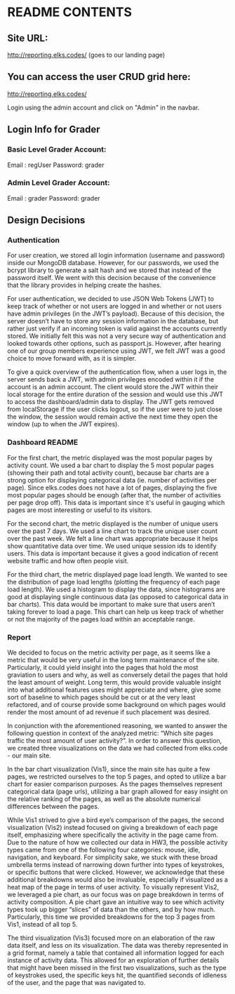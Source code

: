 # README CONTENTS

## Site URL:
http://reporting.elks.codes/ (goes to our landing page)

## You can access the user CRUD grid here:
http://reporting.elks.codes/

Login using the admin account and click on "Admin" in the navbar.


## Login Info for Grader
### Basic Level Grader Account:
Email   : regUser
Password: grader

### Admin Level Grader Account:
Email   : grader
Password: grader

## Design Decisions

### Authentication

For user creation, we stored all login information (username and password) inside our MongoDB database. However, for our passwords, we used the bcrypt library to generate a salt hash and we stored that instead of the password itself. We went with this decision because of the convenience that the library provides in helping create the hashes.

For user authentication, we decided to use JSON Web Tokens (JWT) to keep track of whether or not users are logged in and whether or not users have admin privileges (in the JWT’s payload). Because of this decision, the server doesn’t have to store any session information in the database, but rather just verify if an incoming token is valid against the accounts currently stored. We initially felt this was not a very secure way of authentication and looked towards other options, such as passport.js. However, after hearing one of our group members experience using JWT, we felt JWT was a good choice to move forward with, as it is simpler.

To give a quick overview of the authentication flow, when a user logs in, the server sends back a JWT, with admin privileges encoded within it if the account is an admin account. The client would store the JWT within their local storage for the entire duration of the session and would use this JWT to access the dashboard/admin data to display. The JWT gets removed from localStorage if the user clicks logout, so if the user were to just close the window, the session would remain active the next time they open the window (up to when the JWT expires).

### Dashboard README

For the first chart, the metric displayed was the most popular pages by activity count. We used a bar chart to display the 5 most popular pages (showing their path and total activity count), because bar charts are a strong option for displaying categorical data (ie. number of activities per page). Since elks.codes does not have a lot of pages, displaying the five most popular pages should be enough (after that, the number of activities per page drop off). This data is important since it's useful in gauging which pages are most interesting or useful to its visitors.

For the second chart, the metric displayed is the number of unique users over the past 7 days. We used a line chart to track the unique user count over the past week. We felt a line chart was appropriate because it helps show quantitative data over time. We used unique session ids to identify users. This data is important because it gives a good indication of recent website traffic and how often people visit.

For the third chart, the metric displayed page load length. We wanted to see the distribution of page load lengths (plotting the frequency of each page load length). We used a histogram to display the data, since histograms are good at displaying single continuous data (as opposed to categorical data in bar charts). This data would be important to make sure that users aren’t taking forever to load a page. This chart can help us keep track of whether or not the majority of the pages load within an acceptable range.

### Report

We decided to focus on the metric activity per page, as it seems like a metric that would be very useful in the long term maintenance of the site. Particularly, it could yield insight into the pages that hold the most graviation to users and why, as well as conversely detail the pages that hold the least amount of weight. Long term, this would provide valuable insight into what additional features uses might appreciate and where, give some sort of baseline to which pages should be cut or at the very least refactored, and of course provide some background on which pages would render the most amount of ad revenue if such placement was desired.

In conjunction with the aforementioned reasoning, we wanted to answer the following question in context of the analyzed metric: “Which site pages traffic the most amount of user activity?”. In order to answer this question, we created three visualizations on the data we had collected from elks.code - our main site.

In the bar chart visualization (Vis1), since the main site has quite a few pages, we restricted ourselves to the top 5 pages, and opted to utilize a bar chart for easier comparison purposes. As the pages themselves represent categorical data (page urls), utilizing a bar graph allowed for easy insight on the relative ranking of the pages, as well as the absolute numerical differences between the pages.

While Vis1 strived to give a bird eye’s comparison of the pages, the second visualization (Vis2) instead focused on giving a breakdown of each page itself, emphasizing where specifically the activity in the page came from. Due to the nature of how we collected our data in HW3, the possible activity types came from one of the following four categories: mouse, idle, navigation, and keyboard. For simplicity sake, we stuck with these broad umbrella terms instead of narrowing down further into types of keystrokes, or specific buttons that were clicked. However, we acknowledge that these additional breakdowns would also be invaluable, especially if visualized as a heat map of the page in terms of user activity. To visually represent Vis2, we leveraged a pie chart, as our focus was on page breakdown in terms of activity composition. A pie chart gave an intuitive way to see which activity types took up bigger “slices” of data than the others, and by how much. Particularly, this time we provided breakdowns for the top 3 pages from Vis1, instead of all top 5.

The third visualization (Vis3) focused more on an elaboration of the raw data itself, and less on its visualization. The data was thereby represented in a grid format, namely a table that contained all information logged for each instance of activity data. This allowed for an exploration of further details that might have been missed in the first two visualizations, such as the type of keystrokes used, the specific keys hit, the quantified seconds of idleness of the user, and the page that was navigated to.

